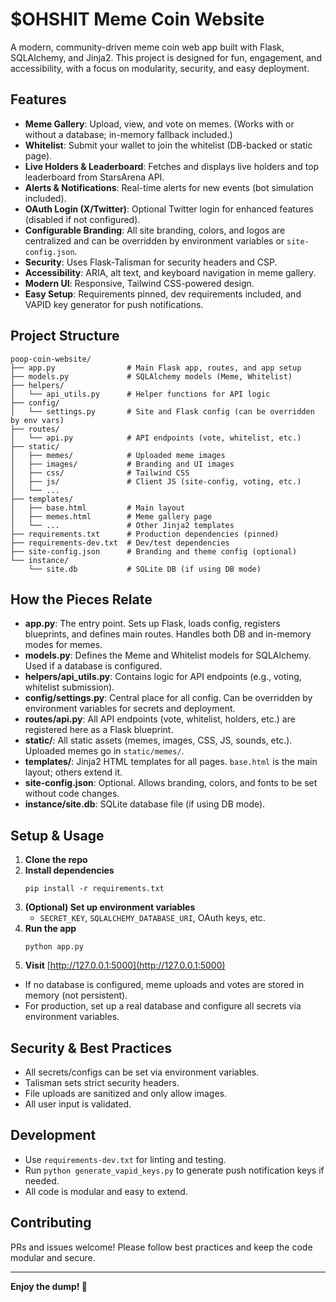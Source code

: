 # $OHSHIT Meme Coin Website

A modern, community-driven meme coin web app built with Flask, SQLAlchemy, and Jinja2. This project is designed for fun, engagement, and accessibility, with a focus on modularity, security, and easy deployment.

## Features

- **Meme Gallery**: Upload, view, and vote on memes. (Works with or without a database; in-memory fallback included.)
- **Whitelist**: Submit your wallet to join the whitelist (DB-backed or static page).
- **Live Holders & Leaderboard**: Fetches and displays live holders and top leaderboard from StarsArena API.
- **Alerts & Notifications**: Real-time alerts for new events (bot simulation included).
- **OAuth Login (X/Twitter)**: Optional Twitter login for enhanced features (disabled if not configured).
- **Configurable Branding**: All site branding, colors, and logos are centralized and can be overridden by environment variables or `site-config.json`.
- **Security**: Uses Flask-Talisman for security headers and CSP.
- **Accessibility**: ARIA, alt text, and keyboard navigation in meme gallery.
- **Modern UI**: Responsive, Tailwind CSS-powered design.
- **Easy Setup**: Requirements pinned, dev requirements included, and VAPID key generator for push notifications.

## Project Structure

```
poop-coin-website/
├── app.py                # Main Flask app, routes, and app setup
├── models.py             # SQLAlchemy models (Meme, Whitelist)
├── helpers/
│   └── api_utils.py      # Helper functions for API logic
├── config/
│   └── settings.py       # Site and Flask config (can be overridden by env vars)
├── routes/
│   └── api.py            # API endpoints (vote, whitelist, etc.)
├── static/
│   ├── memes/            # Uploaded meme images
│   ├── images/           # Branding and UI images
│   ├── css/              # Tailwind CSS
│   ├── js/               # Client JS (site-config, voting, etc.)
│   └── ...
├── templates/
│   ├── base.html         # Main layout
│   ├── memes.html        # Meme gallery page
│   └── ...               # Other Jinja2 templates
├── requirements.txt      # Production dependencies (pinned)
├── requirements-dev.txt  # Dev/test dependencies
├── site-config.json      # Branding and theme config (optional)
└── instance/
    └── site.db           # SQLite DB (if using DB mode)
```

## How the Pieces Relate

- **app.py**: The entry point. Sets up Flask, loads config, registers blueprints, and defines main routes. Handles both DB and in-memory modes for memes.
- **models.py**: Defines the Meme and Whitelist models for SQLAlchemy. Used if a database is configured.
- **helpers/api_utils.py**: Contains logic for API endpoints (e.g., voting, whitelist submission).
- **config/settings.py**: Central place for all config. Can be overridden by environment variables for secrets and deployment.
- **routes/api.py**: All API endpoints (vote, whitelist, holders, etc.) are registered here as a Flask blueprint.
- **static/**: All static assets (memes, images, CSS, JS, sounds, etc.). Uploaded memes go in `static/memes/`.
- **templates/**: Jinja2 HTML templates for all pages. `base.html` is the main layout; others extend it.
- **site-config.json**: Optional. Allows branding, colors, and fonts to be set without code changes.
- **instance/site.db**: SQLite database file (if using DB mode).

## Setup & Usage

1. **Clone the repo**
2. **Install dependencies**
   ```
   pip install -r requirements.txt
   ```
3. **(Optional) Set up environment variables**
   - `SECRET_KEY`, `SQLALCHEMY_DATABASE_URI`, OAuth keys, etc.
4. **Run the app**
   ```
   python app.py
   ```
5. **Visit** [http://127.0.0.1:5000](http://127.0.0.1:5000)

- If no database is configured, meme uploads and votes are stored in memory (not persistent).
- For production, set up a real database and configure all secrets via environment variables.

## Security & Best Practices
- All secrets/configs can be set via environment variables.
- Talisman sets strict security headers.
- File uploads are sanitized and only allow images.
- All user input is validated.

## Development
- Use `requirements-dev.txt` for linting and testing.
- Run `python generate_vapid_keys.py` to generate push notification keys if needed.
- All code is modular and easy to extend.

## Contributing
PRs and issues welcome! Please follow best practices and keep the code modular and secure.

---

**Enjoy the dump! 💩**
